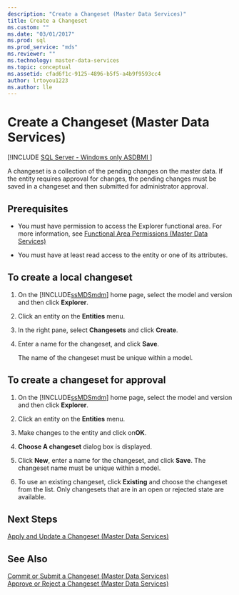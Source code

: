 ```yaml
---
description: "Create a Changeset (Master Data Services)"
title: Create a Changeset
ms.custom: ""
ms.date: "03/01/2017"
ms.prod: sql
ms.prod_service: "mds"
ms.reviewer: ""
ms.technology: master-data-services
ms.topic: conceptual
ms.assetid: cfad6f1c-9125-4896-b5f5-a4b9f9593cc4
author: lrtoyou1223
ms.author: lle
---
```

# Create a Changeset (Master Data Services)

[!INCLUDE [SQL Server - Windows only ASDBMI  ](../includes/applies-to-version/sql-windows-only-asdbmi.md)]

  A changeset is a collection of the pending changes on the master data. If the entity requires approval for changes, the pending changes must be saved in a changeset and then submitted for administrator approval.  
  
## Prerequisites  
  
-   You must have permission to access the Explorer functional area. For more information, see [Functional Area Permissions &#40;Master Data Services&#41;](../master-data-services/functional-area-permissions-master-data-services.md)  
  
-   You must have at least read access to the entity or one of its attributes.  
  
## To create a local changeset  
  
1.  On the [!INCLUDE[ssMDSmdm](../includes/ssmdsmdm-md.md)] home page, select  the model and version and then click **Explorer**.  
  
2.  Click an entity on the **Entities** menu.  
  
3.  In the right pane, select **Changesets** and click **Create**.  
  
4.  Enter a name for the changeset, and click **Save**.  
  
     The name of the changeset must be unique within a model.  
  
## To create a changeset for approval  
  
1.  On the [!INCLUDE[ssMDSmdm](../includes/ssmdsmdm-md.md)] home page, select  the model and version and then click **Explorer**.  
  
2.  Click an entity on the **Entities** menu.  
  
3.  Make changes to the entity and click on**OK**.  
  
4.  **Choose A changeset** dialog box is displayed.  
  
5.  Click **New**, enter a name for the changeset, and click **Save**. The changeset name must be unique within a model.  
  
6.  To use  an existing changeset, click **Existing** and choose the changeset from the list. Only changesets that are in an open or rejected state are available.  
  
## Next Steps  
 [Apply and Update a Changeset &#40;Master Data Services&#41;](../master-data-services/apply-and-update-a-changeset-master-data-services.md)  
  
## See Also  
 [Commit or Submit a Changeset &#40;Master Data Services&#41;](../master-data-services/commit-or-submit-a-changeset-master-data-services.md)   
 [Approve or Reject a Changeset &#40;Master Data Services&#41;](../master-data-services/approve-or-reject-a-changeset-master-data-services.md)  
  
  
